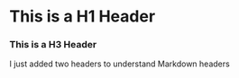 # This is a H1 Header
### This is a H3 Header


I just added two headers to understand Markdown headers
